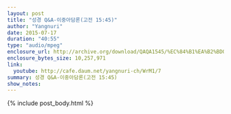 ```yaml
---
layout: post
title: "성경 Q&A-이중아담론(고전 15:45)"
author: "Yangnuri"
date: 2015-07-17 
duration: "40:55"
type: "audio/mpeg"
enclosure_url: http://archive.org/download/QAQA1545/%EC%84%B1%EA%B2%BDQA-%EC%9D%B4%EC%A4%91%EC%95%84%EB%8B%B4%EB%A1%A0(%EA%B3%A0%EC%A0%8415;45).mp3
enclosure_bytes_size: 10,257,971 
link:
  youtube: http://cafe.daum.net/yangnuri-ch/WrM1/7
summary: 성경 Q&A-이중아담론(고전 15:45)
show_notes:
---
```


{% include post_body.html %}

